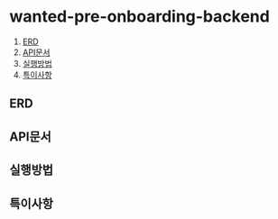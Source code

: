 # wanted-pre-onboarding-backend
1. [ERD](#erd)
2. [API문서](#api문서)
3. [실행방법](#실행방법)
4. [특이사항](#특이사항)

## ERD

## API문서

## 실행방법

## 특이사항
